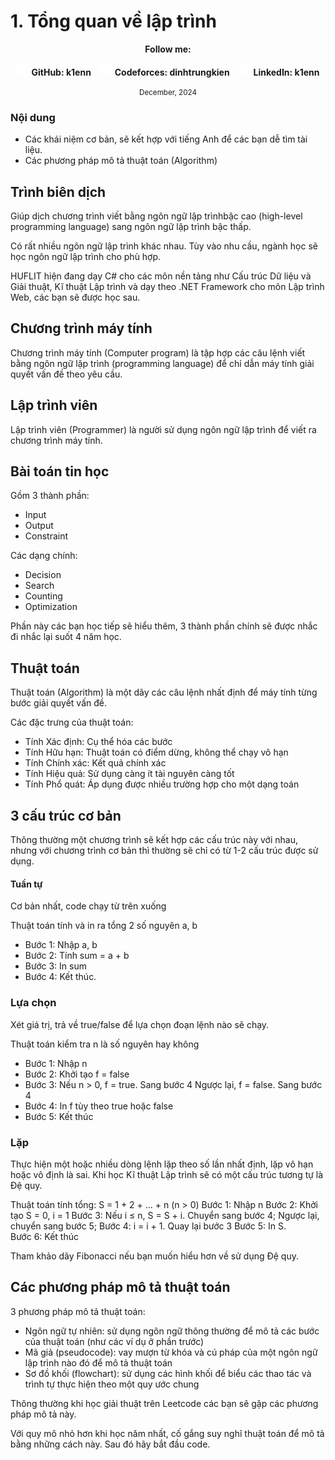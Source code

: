 # 1. Tổng quan về lập trình

<div align="center">
  <p><strong>Follow me:</strong></p>
</div>

<div align="center">
  <p>
    <img src="https://github.com/k1enn/software-engineer-notes/blob/main/subjects/web-programming/Buoi1/Bai01/images/github.png" alt="GitHub Logo" width="20" height="20" />
    <strong><a style="text-decoration:none;" href="https://github.com/k1enn" target="_blank">GitHub: k1enn</a></strong>
    <img style="padding-left: 10px; " src="https://github.com/k1enn/software-engineer-notes/blob/main/subjects/web-programming/Buoi1/Bai01/images/codeforces.png" alt="Codeforces Logo" width="20" height="20" />
    <strong><a style="text-decoration:none;" href="https://codeforces.com/profile/dinhtrungkien" target="_blank">Codeforces: dinhtrungkien</a></strong>
    <img style="padding-left: 10px;" src="https://github.com/k1enn/software-engineer-notes/blob/main/subjects/web-programming/Buoi1/Bai01/images/linkedin.png" alt="LinkedIn Logo" width="20" height="20" />
    <strong><a style="text-decoration:none;" href="https://www.linkedin.com/in/k1enn/" target="_blank">LinkedIn: k1enn</a></strong>
  </p>
      <small> December, 2024</small>
</div>

### Nội dung

- Các khái niệm cơ bản, sẽ kết hợp với tiếng Anh để các bạn dễ tìm tài liệu.
- Các phương pháp mô tả thuật toán (Algorithm)

## Trình biên dịch

Giúp dịch chương trình viết bằng ngôn ngữ lập trìnhbậc cao (high-level programming language) sang ngôn ngữ lập trình bậc thấp.

Có rất nhiều ngôn ngữ lập trình khác nhau. Tùy vào nhu cầu, ngành học sẽ học ngôn ngữ lập trình cho phù hợp.

HUFLIT hiện đang dạy C# cho các môn nền tảng như Cấu trúc Dữ liệu và Giải thuật, Kĩ thuật Lập trình và dạy theo .NET Framework cho môn Lập trình Web, các bạn sẽ được học sau.

## Chương trình máy tính

Chương trình máy tính (Computer program) là tập hợp các câu lệnh viết bằng ngôn ngữ lập trình (programming language) để chỉ dẫn máy tính giải quyết vấn đề theo yêu cầu.

## Lập trình viên

Lập trình viên (Programmer) là người sử dụng ngôn ngữ lập trình để viết ra chương trình máy tính.

## Bài toán tin học

Gồm 3 thành phần:
- Input
- Output
- Constraint

Các dạng chính:
- Decision
- Search
- Counting
- Optimization

Phần này các bạn học tiếp sẽ hiểu thêm, 3 thành phần chính sẽ được nhắc đi nhắc lại suốt 4 năm học.

## Thuật toán

Thuật toán (Algorithm) là một dãy các câu lệnh nhất định để máy tính từng bước giải quyết vấn đề.

Các đặc trưng của thuật toán:
- Tính Xác định: Cụ thể hóa các bước
- Tính Hữu hạn: Thuật toán có điểm dừng, không thể chạy vô hạn
- Tính Chính xác: Kết quả chính xác
- Tính Hiệu quả: Sử dụng càng ít tài nguyên càng tốt 
- Tính Phổ quát: Áp dụng được nhiều trường hợp cho một dạng toán


## 3 cấu trúc cơ bản

Thông thường một chương trình sẽ kết hợp các cấu trúc này với nhau, nhưng với chương trình cơ bản thì thường sẽ chỉ có từ 1-2 cấu trúc được sử dụng.

#### Tuần tự
Cơ bản nhất, code chạy từ trên xuống

Thuật toán tính và in ra tổng 2 số nguyên a, b 
-  Bước 1: Nhập a, b 
-  Bước 2: Tính sum = a + b 
-  Bước 3: In sum 
-  Bước 4: Kết thúc.

### Lựa chọn
Xét giá trị, trả về true/false để lựa chọn đoạn lệnh nào sẽ chạy.

Thuật toán kiểm tra n là số nguyên hay không
- Bước 1: Nhập n
- Bước 2: Khởi tạo f = false
- Bước 3: 
		Nếu n > 0, f = true. Sang bước 4
		Ngược lại, f = false. Sang bước 4
- Bước 4: In f tùy theo true hoặc false
- Bước 5: Kết thúc

### Lặp
Thực hiện một hoặc nhiều dòng lệnh lặp theo số lần nhất định, lặp vô hạn hoặc vô định là sai. 
Khi học Kĩ thuật Lập trình sẽ có một cấu trúc tương tự là Đệ quy.

Thuật toán tính tổng:
S = 1 + 2 + ... + n (n > 0)
Bước 1: Nhập n 
Bước 2: Khởi tạo S = 0, i = 1 
Bước 3: Nếu i ≤ n, S = S + i. Chuyển sang bước 4;
     Ngược lại, chuyển sang bước 5; 
Bước 4: i = i + 1. Quay lại bước 3 
Bước 5: In S.  
Bước 6: Kết thúc

Tham khảo dãy Fibonacci nếu bạn muốn hiểu hơn về sử dụng Đệ quy.

## Các phương pháp mô tả thuật toán

3 phương pháp mô tả thuật toán:
- Ngôn ngữ tự nhiên: sử dụng ngôn ngữ thông thường để mô tả các bước của thuật toán (như các ví dụ ở phần trước) 
- Mã giả (pseudocode): vay mượn từ khóa và cú pháp của một ngôn ngữ lập trình nào đó để mô tả thuật toán 
- Sơ đồ khối (flowchart): sử dụng các hình khối để biểu các thao tác và trình tự thực hiện theo một quy ước chung

Thông thường khi học giải thuật trên Leetcode các bạn sẽ gặp các phương pháp mô tả này. 

Với quy mô nhỏ hơn khi học năm nhất, cố gắng suy nghĩ thuật toán để mô tả bằng những cách này. Sau đó hãy bắt đầu code.


